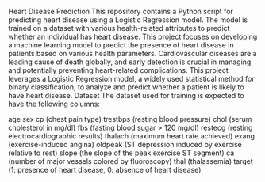 Heart Disease Prediction
This repository contains a Python script for predicting heart disease using a Logistic Regression model. The model is trained on a dataset with various health-related attributes to predict whether an individual has heart disease.
This project focuses on developing a machine learning model to predict the presence of heart disease in patients based on various health parameters. Cardiovascular diseases are a leading cause of death globally, and early detection is crucial in managing and potentially preventing heart-related complications. This project leverages a Logistic Regression model, a widely used statistical method for binary classification, to analyze and predict whether a patient is likely to have heart disease.
Dataset
The dataset used for training is expected to have the following columns:

age
sex
cp (chest pain type)
trestbps (resting blood pressure)
chol (serum cholesterol in mg/dl)
fbs (fasting blood sugar > 120 mg/dl)
restecg (resting electrocardiographic results)
thalach (maximum heart rate achieved)
exang (exercise-induced angina)
oldpeak (ST depression induced by exercise relative to rest)
slope (the slope of the peak exercise ST segment)
ca (number of major vessels colored by fluoroscopy)
thal (thalassemia)
target (1: presence of heart disease, 0: absence of heart disease)
